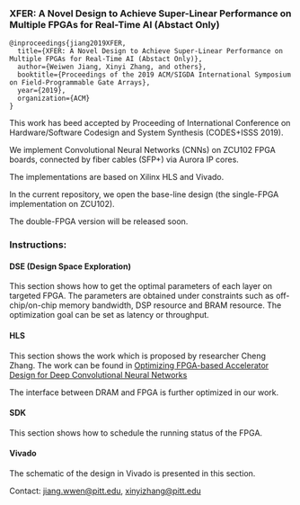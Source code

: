 ### XFER: A Novel Design to Achieve Super-Linear Performance on Multiple FPGAs for Real-Time AI (Abstact Only)

```
@inproceedings{jiang2019XFER,  
  title={XFER: A Novel Design to Achieve Super-Linear Performance on Multiple FPGAs for Real-Time AI (Abstact Only)},  
  author={Weiwen Jiang, Xinyi Zhang, and others},  
  booktitle={Proceedings of the 2019 ACM/SIGDA International Symposium on Field-Programmable Gate Arrays},  
  year={2019},  
  organization={ACM}  
}
```
This work has beed accepted by Proceeding of  International Conference on Hardware/Software Codesign and System Synthesis (CODES+ISSS 2019).

We implement Convolutional Neural Networks (CNNs) on ZCU102 FPGA boards, connected by fiber cables (SFP+) via Aurora IP cores.

The implementations are based on Xilinx HLS and Vivado.

In the current repository, we open the base-line design (the single-FPGA implementation on ZCU102).

The double-FPGA version will be released soon.

### Instructions:

#### DSE (Design Space Exploration)
This section shows how to get the optimal parameters of each layer on targeted FPGA. The parameters are obtained under constraints such as off-chip/on-chip memory bandwidth, DSP resource and BRAM resource. The optimization goal can be set as latency or throughput.

#### HLS
This section shows the work which is proposed by researcher Cheng Zhang. The work can be found in [Optimizing FPGA-based Accelerator Design for Deep
Convolutional Neural Networks](http://delivery.acm.org/10.1145/2690000/2689060/p161-zhang.pdf?ip=130.49.132.11&id=2689060&acc=ACTIVE%20SERVICE&key=AA86BE8B6928DDC7%2E3F18A282B75518AA%2E4D4702B0C3E38B35%2E4D4702B0C3E38B35&__acm__=1544587726_d5343de259dddad5ec8eb08278c737e0)

The interface between DRAM and FPGA is further optimized in our work.

#### SDK

This section shows how to schedule the running status of the FPGA.

#### Vivado

The schematic of the design in Vivado is presented in this section.

Contact: jiang.wwen@pitt.edu, xinyizhang@pitt.edu
